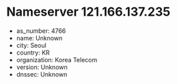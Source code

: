 # Nameserver 121.166.137.235

* as_number: 4766
* name: Unknown
* city: Seoul
* country: KR
* organization: Korea Telecom
* version: Unknown
* dnssec: Unknown
